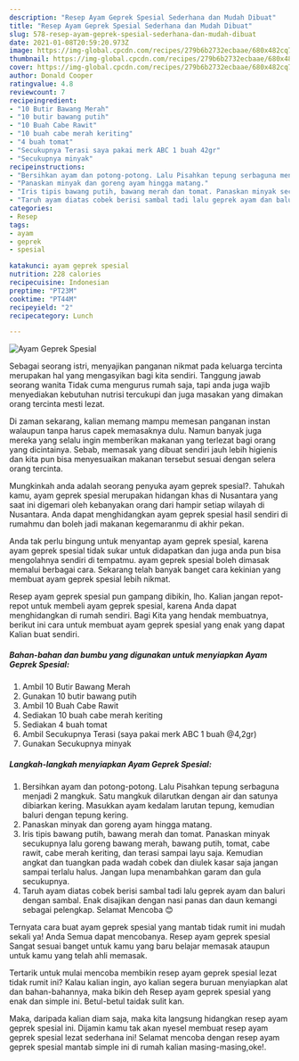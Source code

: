 ```yaml
---
description: "Resep Ayam Geprek Spesial Sederhana dan Mudah Dibuat"
title: "Resep Ayam Geprek Spesial Sederhana dan Mudah Dibuat"
slug: 578-resep-ayam-geprek-spesial-sederhana-dan-mudah-dibuat
date: 2021-01-08T20:59:20.973Z
image: https://img-global.cpcdn.com/recipes/279b6b2732ecbaae/680x482cq70/ayam-geprek-spesial-foto-resep-utama.jpg
thumbnail: https://img-global.cpcdn.com/recipes/279b6b2732ecbaae/680x482cq70/ayam-geprek-spesial-foto-resep-utama.jpg
cover: https://img-global.cpcdn.com/recipes/279b6b2732ecbaae/680x482cq70/ayam-geprek-spesial-foto-resep-utama.jpg
author: Donald Cooper
ratingvalue: 4.8
reviewcount: 7
recipeingredient:
- "10 Butir Bawang Merah"
- "10 butir bawang putih"
- "10 Buah Cabe Rawit"
- "10 buah cabe merah keriting"
- "4 buah tomat"
- "Secukupnya Terasi saya pakai merk ABC 1 buah 42gr"
- "Secukupnya minyak"
recipeinstructions:
- "Bersihkan ayam dan potong-potong. Lalu Pisahkan tepung serbaguna menjadi 2 mangkuk. Satu mangkuk dilarutkan dengan air dan satunya dibiarkan kering. Masukkan ayam kedalam larutan tepung, kemudian baluri dengan tepung kering."
- "Panaskan minyak dan goreng ayam hingga matang."
- "Iris tipis bawang putih, bawang merah dan tomat. Panaskan minyak secukupnya lalu goreng bawang merah, bawang putih, tomat, cabe rawit, cabe merah keriting, dan terasi sampai layu saja. Kemudian angkat dan tuangkan pada wadah cobek dan diulek kasar saja jangan sampai terlalu halus. Jangan lupa menambahkan garam dan gula secukupnya."
- "Taruh ayam diatas cobek berisi sambal tadi lalu geprek ayam dan baluri dengan sambal. Enak disajikan dengan nasi panas dan daun kemangi sebagai pelengkap. Selamat Mencoba 😊"
categories:
- Resep
tags:
- ayam
- geprek
- spesial

katakunci: ayam geprek spesial 
nutrition: 228 calories
recipecuisine: Indonesian
preptime: "PT23M"
cooktime: "PT44M"
recipeyield: "2"
recipecategory: Lunch

---
```



![Ayam Geprek Spesial](https://img-global.cpcdn.com/recipes/279b6b2732ecbaae/680x482cq70/ayam-geprek-spesial-foto-resep-utama.jpg)

Sebagai seorang istri, menyajikan panganan nikmat pada keluarga tercinta merupakan hal yang mengasyikan bagi kita sendiri. Tanggung jawab seorang  wanita Tidak cuma mengurus rumah saja, tapi anda juga wajib menyediakan kebutuhan nutrisi tercukupi dan juga masakan yang dimakan orang tercinta mesti lezat.

Di zaman  sekarang, kalian memang mampu memesan panganan instan walaupun tanpa harus capek memasaknya dulu. Namun banyak juga mereka yang selalu ingin memberikan makanan yang terlezat bagi orang yang dicintainya. Sebab, memasak yang dibuat sendiri jauh lebih higienis dan kita pun bisa menyesuaikan makanan tersebut sesuai dengan selera orang tercinta. 



Mungkinkah anda adalah seorang penyuka ayam geprek spesial?. Tahukah kamu, ayam geprek spesial merupakan hidangan khas di Nusantara yang saat ini digemari oleh kebanyakan orang dari hampir setiap wilayah di Nusantara. Anda dapat menghidangkan ayam geprek spesial hasil sendiri di rumahmu dan boleh jadi makanan kegemaranmu di akhir pekan.

Anda tak perlu bingung untuk menyantap ayam geprek spesial, karena ayam geprek spesial tidak sukar untuk didapatkan dan juga anda pun bisa mengolahnya sendiri di tempatmu. ayam geprek spesial boleh dimasak memalui berbagai cara. Sekarang telah banyak banget cara kekinian yang membuat ayam geprek spesial lebih nikmat.

Resep ayam geprek spesial pun gampang dibikin, lho. Kalian jangan repot-repot untuk membeli ayam geprek spesial, karena Anda dapat menghidangkan di rumah sendiri. Bagi Kita yang hendak membuatnya, berikut ini cara untuk membuat ayam geprek spesial yang enak yang dapat Kalian buat sendiri.

<!--inarticleads1-->

##### Bahan-bahan dan bumbu yang digunakan untuk menyiapkan Ayam Geprek Spesial:

1. Ambil 10 Butir Bawang Merah
1. Gunakan 10 butir bawang putih
1. Ambil 10 Buah Cabe Rawit
1. Sediakan 10 buah cabe merah keriting
1. Sediakan 4 buah tomat
1. Ambil Secukupnya Terasi (saya pakai merk ABC 1 buah @4,2gr)
1. Gunakan Secukupnya minyak




<!--inarticleads2-->

##### Langkah-langkah menyiapkan Ayam Geprek Spesial:

1. Bersihkan ayam dan potong-potong. Lalu Pisahkan tepung serbaguna menjadi 2 mangkuk. Satu mangkuk dilarutkan dengan air dan satunya dibiarkan kering. Masukkan ayam kedalam larutan tepung, kemudian baluri dengan tepung kering.
1. Panaskan minyak dan goreng ayam hingga matang.
1. Iris tipis bawang putih, bawang merah dan tomat. Panaskan minyak secukupnya lalu goreng bawang merah, bawang putih, tomat, cabe rawit, cabe merah keriting, dan terasi sampai layu saja. Kemudian angkat dan tuangkan pada wadah cobek dan diulek kasar saja jangan sampai terlalu halus. Jangan lupa menambahkan garam dan gula secukupnya.
1. Taruh ayam diatas cobek berisi sambal tadi lalu geprek ayam dan baluri dengan sambal. Enak disajikan dengan nasi panas dan daun kemangi sebagai pelengkap. Selamat Mencoba 😊




Ternyata cara buat ayam geprek spesial yang mantab tidak rumit ini mudah sekali ya! Anda Semua dapat mencobanya. Resep ayam geprek spesial Sangat sesuai banget untuk kamu yang baru belajar memasak ataupun untuk kamu yang telah ahli memasak.

Tertarik untuk mulai mencoba membikin resep ayam geprek spesial lezat tidak rumit ini? Kalau kalian ingin, ayo kalian segera buruan menyiapkan alat dan bahan-bahannya, maka bikin deh Resep ayam geprek spesial yang enak dan simple ini. Betul-betul taidak sulit kan. 

Maka, daripada kalian diam saja, maka kita langsung hidangkan resep ayam geprek spesial ini. Dijamin kamu tak akan nyesel membuat resep ayam geprek spesial lezat sederhana ini! Selamat mencoba dengan resep ayam geprek spesial mantab simple ini di rumah kalian masing-masing,oke!.

